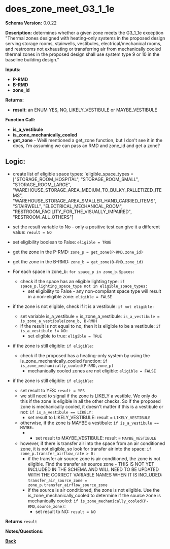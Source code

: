# does_zone_meet_G3_1_1e
**Schema Version:** 0.0.22  

**Description:** determines whether a given zone meets the G3_1_1e exception "Thermal zones designed with heating-only systems in the proposed design serving storage rooms, stairwells, vestibules, electrical/mechanical rooms, and restrooms not exhausting or transferring air from mechanically cooled thermal zones in the proposed design shall use system type 9 or 10 in the baseline building design."

**Inputs:**
- **P-RMD**
- **B-RMD**
- **zone_id**

**Returns:**  
- **result**: an ENUM YES, NO, LIKELY_VESTIBULE or MAYBE_VESTIBULE
 
**Function Call:**
- **is_a_vestibule**
- **is_zone_mechanically_cooled**
- **get_zone** - Weili mentioned a get_zone function, but I don't see it in the docs, I'm assuming we can pass an RMD and zone_id and get a zone?

## Logic:
- create list of eligible space types: `eligible_space_types = ["STORAGE_ROOM_HOSPITAL", "STORAGE_ROOM_SMALL", "STORAGE_ROOM_LARGE", "WAREHOUSE_STORAGE_AREA_MEDIUM_TO_BULKY_PALLETIZED_ITEMS", "WAREHOUSE_STORAGE_AREA_SMALLER_HAND_CARRIED_ITEMS", "STAIRWELL", "ELECTRICAL_MECHANICAL_ROOM", "RESTROOM_FACILITY_FOR_THE_VISUALLY_IMPAIRED", "RESTROOM_ALL_OTHERS"]
- set the result variable to No - only a positive test can give it a different value: `result = NO`
- set eligibility boolean to False: `eligible = TRUE`
- get the zone in the P-RMD: `zone_p = get_zone(P-RMD,zone_id)`
- get the zone in the B-RMD: `zone_b = get_zone(B-RMD,zone_id)`
- For each space in zone_b: `for space_p in zone_b.Spaces:`
	- check if the space has an eligible lighting type: `if space_p.lighting_space_type not in eligible_space_types:`
		- set eligibility to False - any non-compliant space type will result in a non-eligible zone: `eligible = FALSE`

- if the zone is not eligible, check if it is a vestibule: `if not eligible:`
	- set variable is_a_vestibule = is_zone_a_vestibule: `is_a_vestibule = is_zone_a_vestibule(zone_b, B-RMD)`
	- if the result is not equal to no, then it is eligible to be a vestibule: `if is_a_vestibule != NO:`
		- set eligible to true: `eligible = TRUE`

- if the zone is still eligible: `if eligible:`
	- check if the proposed has a heating-only system by using the is_zone_mechanically_cooled function: `if is_zone_mechanically_cooled(P-RMD,zone_p)`
		- mechanically cooled zones are not eligible: `eligible = FALSE`

- if the zone is still eligible: `if eligible:`
	- set result to YES: `result = YES`
	- we still need to signal if the zone is LIKELY a vestible.  We only do this if the zone is eligible in all the other checks.  So if the proposed zone is mechanically cooled, it doesn't matter if this is a vestibule or not: `if is_a_vestibule == LIKELY:`
		- set result to LIKELY_VESTIBULE: result = `LIKELY_VESTIBULE`
	- otherwise, if the zone is MAYBE a vestibule: `if is_a_vestibule == MAYBE:`
		- - set result to MAYBE_VESTIBULE: result = `MAYBE_VESTIBULE`
	- however, if there is transfer air into the space from an air conditioned zone, it is not eligible, so look for transfer air into the space: `if zone_p.transfer_airflow_rate > 0:`
		- if the transfer air source zone is air conditioned, the zone is not eligible.  Find the transfer air source zone - THIS IS NOT YET INCLUDED IN THE SCHEMA AND WILL NEED TO BE UPDATED WITH THE CORRECT VARIABLE NAMES WHEN IT IS INCLUDED: `transfer_air_source_zone = zone_p.transfer_airflow_source_zone`
		- if the source is air conditioned, the zone is not eligible.  Use the is_zone_mechanically_cooled to determine if the source zone is mechanically cooled: `if is_zone_mechanically_cooled(P-RMD,source_zone)`:
			- set result to NO: `result = NO`



**Returns** `result`


**Notes/Questions:**  

**[Back](../_toc.md)**
